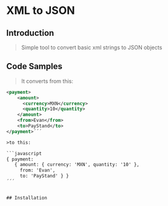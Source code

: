 # XML to JSON

## Introduction

> Simple tool to convert basic xml strings to JSON objects

## Code Samples

> It converts from this:
```xml
<payment>
    <amount>
      <currency>MXN</currency>
      <quantity>10</quantity>
    </amount>
    <from>Evan</from>
    <to>PayStand</to>
</payment>´´´

>to this:

```javascript
{ payment:
   { amount: { currency: 'MXN', quantity: '10' },
     from: 'Evan',
     to: 'PayStand' } }
´´´


## Installation
